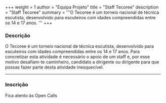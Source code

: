 +++
weight = 1
author = "Equipa Projeto"
title = "Staff Tecoree"
description = "Staff Tecoree"
summary = '''O Tecoree é um torneio nacional de técnica escutista, desenvolvido para escuteiros com idades compreendidas entre os 14 e 17 anos.
'''
+++

### Descrição

O Tecoree é um torneio nacional de técnica escutista, desenvolvido para escuteiros com idades compreendidas entre os 14 e 17 anos.
Para concretizar esta atividade é necessário o apoio de um staff e, por esse motivo desafiam-te caminheiro, candidato a dirigente ou dirigente para que possas fazer parte desta atividade inesquecível. 

---

### Inscrição

Fica atento às Open Calls